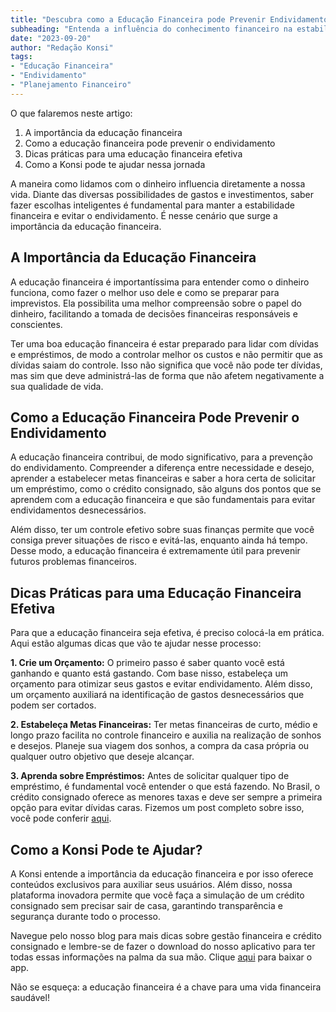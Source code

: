 ```yaml
---
title: "Descubra como a Educação Financeira pode Prevenir Endividamento"
subheading: "Entenda a influência do conhecimento financeiro na estabilidade econômica e evite acumular dívidas"
date: "2023-09-20"
author: "Redação Konsi"
tags:
- "Educação Financeira"
- "Endividamento"
- "Planejamento Financeiro"
---
```


O que falaremos neste artigo:

1. A importância da educação financeira
2. Como a educação financeira pode prevenir o endividamento
3. Dicas práticas para uma educação financeira efetiva
4. Como a Konsi pode te ajudar nessa jornada

A maneira como lidamos com o dinheiro influencia diretamente a nossa vida. Diante das diversas possibilidades de gastos e investimentos, saber fazer escolhas inteligentes é fundamental para manter a estabilidade financeira e evitar o endividamento. É nesse cenário que surge a importância da educação financeira.

## A Importância da Educação Financeira

A educação financeira é importantíssima para entender como o dinheiro funciona, como fazer o melhor uso dele e como se preparar para imprevistos. Ela possibilita uma melhor compreensão sobre o papel do dinheiro, facilitando a tomada de decisões financeiras responsáveis e conscientes.

Ter uma boa educação financeira é estar preparado para lidar com dívidas e empréstimos, de modo a controlar melhor os custos e não permitir que as dívidas saiam do controle. Isso não significa que você não pode ter dívidas, mas sim que deve administrá-las de forma que não afetem negativamente a sua qualidade de vida.

## Como a Educação Financeira Pode Prevenir o Endividamento

A educação financeira contribui, de modo significativo, para a prevenção do endividamento. Compreender a diferença entre necessidade e desejo, aprender a estabelecer metas financeiras e saber a hora certa de solicitar um empréstimo, como o crédito consignado, são alguns dos pontos que se aprendem com a educação financeira e que são fundamentais para evitar endividamentos desnecessários.

Além disso, ter um controle efetivo sobre suas finanças permite que você consiga prever situações de risco e evitá-las, enquanto ainda há tempo. Desse modo, a educação financeira é extremamente útil para prevenir futuros problemas financeiros.

## Dicas Práticas para uma Educação Financeira Efetiva

Para que a educação financeira seja efetiva, é preciso colocá-la em prática. Aqui estão algumas dicas que vão te ajudar nesse processo:

**1. Crie um Orçamento:** O primeiro passo é saber quanto você está ganhando e quanto está gastando. Com base nisso, estabeleça um orçamento para otimizar seus gastos e evitar endividamento. Além disso, um orçamento auxiliará na identificação de gastos desnecessários que podem ser cortados.

**2. Estabeleça Metas Financeiras:** Ter metas financeiras de curto, médio e longo prazo facilita no controle financeiro e auxilia na realização de sonhos e desejos. Planeje sua viagem dos sonhos, a compra da casa própria ou qualquer outro objetivo que deseje alcançar.

**3. Aprenda sobre Empréstimos:** Antes de solicitar qualquer tipo de empréstimo, é fundamental você entender o que está fazendo. No Brasil, o crédito consignado oferece as menores taxas e deve ser sempre a primeira opção para evitar dívidas caras. Fizemos um post completo sobre isso, você pode conferir [aqui](https://konsi.com.br/postagens/por-que-o-crdito-consignado-a-melhor-escolha-para-servidores-pblicos).

## Como a Konsi Pode te Ajudar?

A Konsi entende a importância da educação financeira e por isso oferece conteúdos exclusivos para auxiliar seus usuários. Além disso, nossa plataforma inovadora permite que você faça a simulação de um crédito consignado sem precisar sair de casa, garantindo transparência e segurança durante todo o processo.

Navegue pelo nosso blog para mais dicas sobre gestão financeira e crédito consignado e lembre-se de fazer o download do nosso aplicativo para ter todas essas informações na palma da sua mão. Clique [aqui](https://konsi.com.br/download-app) para baixar o app.

Não se esqueça: a educação financeira é a chave para uma vida financeira saudável!